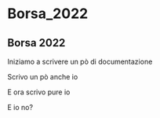 # Borsa_2022

## Borsa 2022

Iniziamo a scrivere un pò di documentazione

Scrivo un pò anche io

E ora scrivo pure io

E io no?
